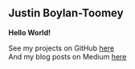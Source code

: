 ## Justin Boylan-Toomey

**Hello World!**  

See my projects on GitHub [here](https://github.com/robert-drop-table)  
And my blog posts on Medium [here](https://medium.com/@justinboylantoomey)  
